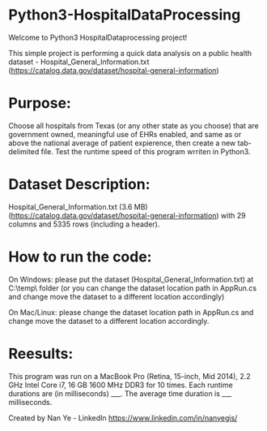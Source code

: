 # Python3-HospitalDataProcessing
Welcome to Python3 HospitalDataprocessing project!


This simple project is performing a quick data analysis on a public health dataset - Hospital_General_Information.txt (https://catalog.data.gov/dataset/hospital-general-information)

# Purpose:
Choose all hospitals from Texas (or any other state as you choose) that are government owned, meaningful use of EHRs enabled, and same as or above the national average of patient expierence, then create a new tab-delimited file. Test the runtime speed of this program wrriten in Python3.

# Dataset Description:
Hospital_General_Information.txt (3.6 MB) (https://catalog.data.gov/dataset/hospital-general-information) with 29 columns and 5335 rows (including a header).

# How to run the code:


On Windows: please put the dataset (Hospital_General_Information.txt) at C:\temp\ folder (or you can change the dataset location path in AppRun.cs and change move the dataset to a different location accordingly)

On Mac/Linux: please change the dataset location path in AppRun.cs and change move the dataset to a different location accordingly.

# Reesults:
This program was run on a MacBook Pro (Retina, 15-inch, Mid 2014), 2.2 GHz Intel Core i7, 16 GB 1600 MHz DDR3 for 10 times.
Each runtime durations are (in milliseconds) ___. The average time duration is ___ milliseconds.

Created by Nan Ye - LinkedIn https://www.linkedin.com/in/nanyegis/
